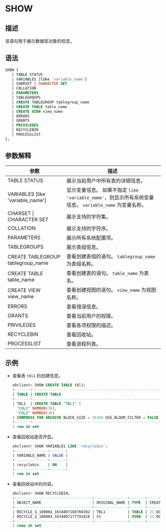 # SHOW

## 描述

该语句用于展示数据库对象的信息。

## 语法

```sql
SHOW {
   | TABLE STATUS
   | VARIABLES [like 'variable_name']
   | CHARSET | CHARACTER SET  
   | COLLATION
   | PARAMETERS
   | TABLEGROUPS
   | CREATE TABLEGROUP tablegroup_name
   | CREATE TABLE table_name
   | CREATE VIEW view_name
   | ERRORS
   | GRANTS
   | PRIVILEGES
   | RECYCLEBIN
   | PROCESSLIST
};
```

## 参数解释

|                 参数                 |                                                    描述                                                    |
|------------------------------------|----------------------------------------------------------------------------------------------------------|
| TABLE STATUS                       | 展示当前用户中所有表的详细信息。                                                                                         |
| VARIABLES \[like 'variable_name'\] | 显示变量信息。 如果不指定 `like 'variable_name'`，则显示所有系统变量信息。 `variable_name` 为变量名称。 |
| CHARSET \| CHARACTER SET           | 展示支持的字符集。                                                                                                |
| COLLATION                          | 展示支持的字符序。                                                                                                |
| PARAMETERS                         | 展示所有系统配置项。                                                                                               |
| TABLEGROUPS                        | 展示表组信息。                                                                                                  |
| CREATE TABLEGROUP tablegroup_name  | 查看创建表组的语句。 `tablegroup_name` 为表组名称。                                                      |
| CREATE TABLE table_name            | 查看创建表的语句。 `table_name` 为表名。                                                              |
| CREATE VIEW view_name              | 查看创建视图的语句。 `view_name` 为视图名称。                                                            |
| ERRORS                             | 查看错误信息。                                                                                                  |
| GRANTS                             | 查看当前用户的权限。                                                                                               |
| PRIVILEGES                         | 查看各项权限的描述。                                                                                               |
| RECYCLEBIN                         | 查看回收站。                                                                                                   |
| PROCESSLIST                        | 查看进程列表。                                                                                                  |

## 示例

* 查看表 `tbl1` 的创建信息。

  ```sql
  obclient> SHOW CREATE TABLE tbl1;
  +-------+---------------------------------------------------------------------------------------------------------------------------------------------------------------------------------------+
  | TABLE | CREATE TABLE                                                                                                                                                                          |
  +-------+---------------------------------------------------------------------------------------------------------------------------------------------------------------------------------------+
  | TBL1  | CREATE TABLE "TBL1" (
    "COL1" NUMBER(38),
    "COL2" NUMBER(38)
  ) COMPRESS FOR ARCHIVE BLOCK_SIZE = 16384 USE_BLOOM_FILTER = FALSE TABLET_SIZE = 134217728 PCTFREE = 0 |
  +-------+---------------------------------------------------------------------------------------------------------------------------------------------------------------------------------------+
  1 row in set
  ```

* 查看回收站是否开启。

  ```sql
  obclient> SHOW VARIABLES LIKE 'recyclebin';
  +---------------+-------+
  | VARIABLE_NAME | VALUE |
  +---------------+-------+
  | recyclebin    | ON    |
  +---------------+-------+
  1 row in set
  ```

* 查看回收站中的内容。

  ```sql
  obclient> SHOW RECYCLEBIN;
  +-----------------------------------+---------------+-------+------------------------------+
  | OBJECT_NAME                       | ORIGINAL_NAME | TYPE  | CREATETIME                   |
  +-----------------------------------+---------------+-------+------------------------------+
  | RECYCLE_$_100004_1634807168766392 | TBL1          | TABLE | 21-OCT-21 05.06.08.767109 PM |
  | RECYCLE_$_100004_1634807177792816 | V1            | VIEW  | 21-OCT-21 05.06.17.791967 PM |
  +-----------------------------------+---------------+-------+------------------------------+
  2 rows in set
  ```
